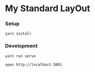 My Standard LayOut
=========

### Setup
```
yarn install
```

### Development
```
yarn run serve
```

```
open http://localhost:3001
```
